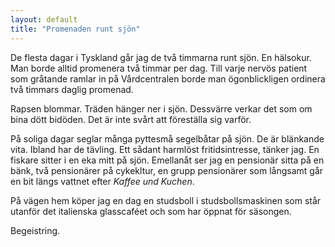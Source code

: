 ```yaml
---
layout: default
title: "Promenaden runt sjön"
---
```


De flesta dagar i Tyskland går jag de två timmarna runt sjön. En hälsokur. Man borde alltid promenera två timmar per dag. 
Till varje nervös patient som gråtande ramlar in på Vårdcentralen borde man ögonblickligen ordinera två timmars daglig promenad.

Rapsen blommar. Träden hänger ner i sjön. Dessvärre verkar det som om bina dött bidöden. Det är inte svårt att föreställa sig varför.


På soliga dagar seglar många pyttesmå segelbåtar på sjön. De är blänkande vita. Ibland har de tävling. Ett sådant harmlöst fritidsintresse, tänker jag.
<span>En fiskare sitter i en eka mitt på sjön. Emellanåt ser jag en pensionär sitta på en bänk, två pensionärer på cykekltur, en grupp pensionärer som långsamt går en bit längs vattnet efter _Kaffee und Kuchen_.</span>

På vägen hem köper jag en dag en studsboll i studsbollsmaskinen som står utanför det italienska glasscaféet och som har öppnat för säsongen.

Begeistring.

